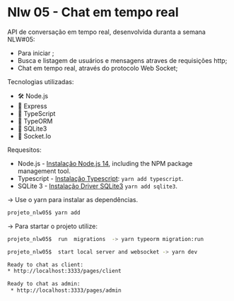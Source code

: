 # Nlw 05 - Chat em tempo real

API de conversação em tempo real, desenvolvida duranta a semana NLW#05:
* Para iniciar ;
* Busca e listagem de usuários e mensagens atraves de requisições http;
* Chat em tempo real, através do protocolo Web Socket;

Tecnologias utilizadas:
* 🛠 Node.js
* 🚀 Express
* 💈 TypeScript
* 🔧 TypeORM
* 🐬 SQLite3
* 📝 Socket.Io


Requesitos:
* Node.js - [Instalação Node.js 14](https://nodejs.org/en/), including the NPM package management tool.
* Typescript - [Instalação Typescript](https://www.typescriptlang.org/): ```yarn add typescript```.
* SQLite 3 - [Instalação Driver SQLite3](https://www.sqlite.org/download.html) ``` yarn add sqlite3 ```.


-> Use o yarn para instalar as dependências.

```bash
projeto_nlw05$ yarn add

```
-> Para startar o projeto utilize:

```bash
projeto_nlw05$  run  migrations  -> yarn typeorm migration:run

projeto_nlw05$  start local server and websocket -> yarn dev

Ready to chat as client:
* http://localhost:3333/pages/client

Ready to chat as admin:
 * http://localhost:3333/pages/admin
 
```

